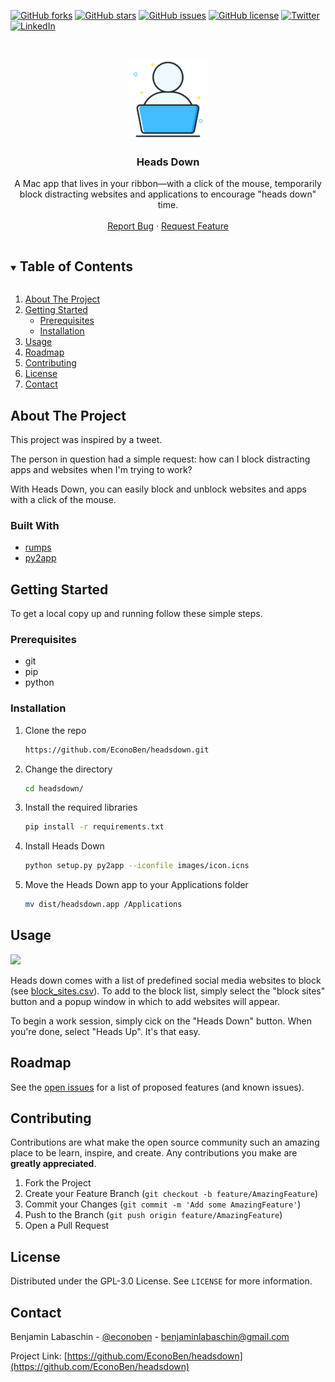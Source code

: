 <!--

*** To avoid retyping too much info. Do a search and replace for the following:
*** github_username, repo_name, twitter_handle, email, project_title, project_description
-->



<!-- PROJECT SHIELDS -->
<!--
*** I'm using markdown "reference style" links for readability.
*** Reference links are enclosed in brackets [ ] instead of parentheses ( ).
*** See the bottom of this document for the declaration of the reference variables
*** for contributors-url, forks-url, etc. This is an optional, concise syntax you may use.
*** https://www.markdownguide.org/basic-syntax/#reference-style-links
-->

[![GitHub forks](https://img.shields.io/github/forks/EconoBen/headsdown)](https://github.com/EconoBen/headsdown/network)
[![GitHub stars](https://img.shields.io/github/stars/EconoBen/headsdown)](https://github.com/EconoBen/headsdown/stargazers)
[![GitHub issues](https://img.shields.io/github/issues/EconoBen/headsdown)](https://github.com/EconoBen/headsdown/issues)
[![GitHub license](https://img.shields.io/github/license/EconoBen/headsdown)](https://github.com/EconoBen/headsdown/blob/main/LICENSE)
[![Twitter](https://img.shields.io/logo=twitter)](https://www.twitter.com/EconoBen)
[![LinkedIn](https://img.shields.io/logo=LinkedIn)](https://www.linkedin.com/in/benjamin-labaschin)

<!-- PROJECT LOGO -->
<br />
<p align="center">
  <img src="images/logo.png" title="Logo">
  <h3 align="center">Heads Down</h3>

  <p align="center">
    A Mac app that lives in your ribbon—with a click of the mouse, temporarily block distracting websites and applications to encourage "heads down" time.
    <br />
    <br />
    <a href="https://github.com/EconoBen/headsdown/issues">Report Bug</a>
    ·
    <a href="https://github.com/EconoBen/headsdown/issues">Request Feature</a>
  </p>
</p>



<!-- TABLE OF CONTENTS -->
<details open="open">
  <summary><h2 style="display: inline-block">Table of Contents</h2></summary>
  <ol>
    <li>
      <a href="#about-the-project">About The Project</a>
    </li>
    <li>
      <a href="#getting-started">Getting Started</a>
      <ul>
        <li><a href="#prerequisites">Prerequisites</a></li>
        <li><a href="#installation">Installation</a></li>
      </ul>
    </li>
    <li><a href="#usage">Usage</a></li>
    <li><a href="#roadmap">Roadmap</a></li>
    <li><a href="#contributing">Contributing</a></li>
    <li><a href="#license">License</a></li>
    <li><a href="#contact">Contact</a></li>
  </ol>
</details>



<!-- ABOUT THE PROJECT -->
## About The Project
  <p align="left">
  This project was inspired by a tweet.
  <br />
  <p align="left">
  The person in question had a simple request: how can I block distracting apps and websites when I'm trying to work?
  <br />
  <p align="left">
  With Heads Down, you can easily block and unblock websites and apps with a click of the mouse.
  <br />

### Built With

* [rumps](https://github.com/jaredks/rumps)
* [py2app](https://pypi.org/project/py2app/)

<!-- GETTING STARTED -->
## Getting Started

To get a local copy up and running follow these simple steps.

### Prerequisites

* git
* pip
* python

### Installation

1. Clone the repo
    ```sh
    https://github.com/EconoBen/headsdown.git
    ```
2. Change the directory
    ```sh
    cd headsdown/
    ```
3. Install the required libraries
    ```sh
    pip install -r requirements.txt
    ```
4. Install Heads Down
    ```sh
    python setup.py py2app --iconfile images/icon.icns
    ```
5. Move the Heads Down app to your Applications folder
    ```sh
    mv dist/headsdown.app /Applications
    ```

<!-- USAGE EXAMPLES -->
## Usage

![](images/Heads_Down.gif)

<p align="left">
Heads down comes with a list of predefined social media websites to block (see
<a href="https://github.com/EconoBen/headsdown/blob/main/block_sites.csv">block_sites.csv</a>). To add to the block list, simply select the "block sites" button and a popup window in which to add websites will appear.
<br />
<p align="left">
To begin a work session, simply cick on the "Heads Down" button. When you're done, select "Heads Up". It's that easy.
<br />


<!-- Use this space to show useful examples of how a project can be used. Additional screenshots, code examples and demos work well in this space. You may also link to more resources.

_For more examples, please refer to the [Documentation](https://example.com)_ -->



<!-- ROADMAP -->
## Roadmap

See the [open issues](https://github.com/EconoBen/headsdown/issues) for a list of proposed features (and known issues).



<!-- CONTRIBUTING -->
## Contributing

Contributions are what make the open source community such an amazing place to be learn, inspire, and create. Any contributions you make are **greatly appreciated**.

1. Fork the Project
2. Create your Feature Branch (`git checkout -b feature/AmazingFeature`)
3. Commit your Changes (`git commit -m 'Add some AmazingFeature'`)
4. Push to the Branch (`git push origin feature/AmazingFeature`)
5. Open a Pull Request



<!-- LICENSE -->
## License

Distributed under the GPL-3.0 License. See `LICENSE` for more information.



<!-- CONTACT -->
## Contact

Benjamin Labaschin - [@econoben](https://twitter.com/econoben) - benjaminlabaschin@gmail.com

Project Link: [https://github.com/EconoBen/headsdown](https://github.com/EconoBen/headsdown)




<!-- MARKDOWN LINKS & IMAGES -->
<!-- https://www.markdownguide.org/basic-syntax/#reference-style-links -->

